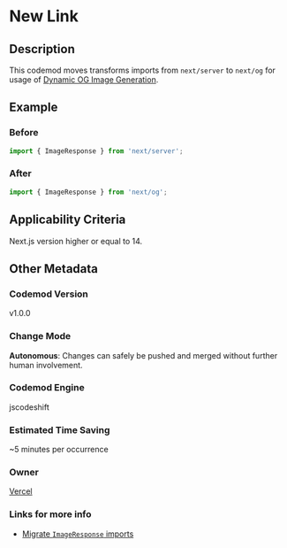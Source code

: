# New Link

## Description

This codemod moves transforms imports from `next/server` to `next/og` for usage of [Dynamic OG Image Generation](https://nextjs.org/docs/app/building-your-application/optimizing/metadata#dynamic-image-generation).

## Example

### Before

```jsx
import { ImageResponse } from 'next/server';
```

### After

```jsx
import { ImageResponse } from 'next/og';
```

## Applicability Criteria

Next.js version higher or equal to 14.

## Other Metadata

### Codemod Version

v1.0.0

### Change Mode

**Autonomous**: Changes can safely be pushed and merged without further human involvement.

### **Codemod Engine**

jscodeshift

### Estimated Time Saving

~5 minutes per occurrence

### Owner

[Vercel](https://github.com/vercel)

### Links for more info

-   [Migrate `ImageResponse` imports](https://nextjs.org/docs/pages/building-your-application/upgrading/codemods#migrate-imageresponse-imports)
